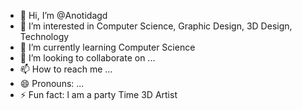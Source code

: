 - 👋 Hi, I’m @Anotidagd
- 👀 I’m interested in Computer Science, Graphic Design, 3D Design, Technology
- 🌱 I’m currently learning Computer Science
- 💞️ I’m looking to collaborate on ...
- 📫 How to reach me ...
- 😄 Pronouns: ...
- ⚡ Fun fact: l am a party Time  3D Artist

<!---
Anotidagd/Anotidagd is a ✨ special ✨ repository because its `README.md` (this file) appears on your GitHub profile.
You can click the Preview link to take a look at your changes.
--->
